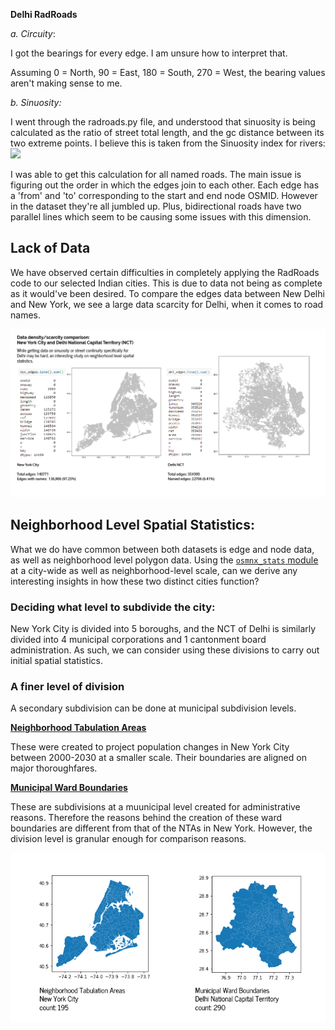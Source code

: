 **Delhi RadRoads**

_a. Circuity_:

I got the bearings for every edge. I am unsure how to interpret that.

Assuming 0 = North, 90 = East, 180 = South, 270 = West, the bearing values aren't making sense to me.

 
_b. Sinuosity:_

I went through the radroads.py file, and understood that sinuosity is being calculated as the ratio of street total length, and the gc distance between its two extreme points. I believe this is taken from the Sinuosity index for rivers:  ![](https://wikimedia.org/api/rest_v1/media/math/render/svg/e26d6ed3d77344ef5e9dc2b6587e9d207b3cb4e4)


I was able to get this calculation for all named roads. The main issue is figuring out the order in which the edges join to each other. Each edge has a 'from' and 'to' corresponding to the start and end node OSMID. However in the dataset they're all jumbled up. Plus, bidirectional roads have two parallel lines which seem to be causing some issues with this dimension.

## Lack of Data

We have observed certain difficulties in completely applying the RadRoads code to our selected Indian cities. This is due to data not being as complete as it would've been desired. To compare the edges data between New Delhi and New York, we see a large data scarcity for Delhi, when it comes to road names.

![](nyc_del_comparison-01.png)

## Neighborhood Level Spatial Statistics:

What we do have common between both datasets is edge and node data, as well as neighborhood level polygon data. Using the [```osmnx_stats``` module](https://osmnx.readthedocs.io/en/stable/osmnx.html#module-osmnx.stats) at a city-wide as well as neighborhood-level scale, can we derive any interesting insights in how these two distinct cities function?

### Deciding what level to subdivide the city:
 New York City is divided into 5 boroughs, and the NCT of Delhi is similarly divided into 4 municipal corporations and 1 cantonment board administration. As such, we can consider using these divisions to carry out initial spatial statistics.
 
### A finer level of division
 
A secondary subdivision can be done at municipal subdivision levels.

**[Neighborhood Tabulation Areas](https://www1.nyc.gov/site/planning/data-maps/open-data/dwn-nynta.page#:~:text=Archived%20Data%20Sets-,Neighborhood%20Tabulation%20Areas%20(Formerly%20%22Neighborhood%20Projection%20Areas%22),plan%20for%20New%20York%20City.)**

These were created to project population changes in New York City between 2000-2030 at a smaller scale. Their boundaries are aligned on major thoroughfares.

**[Municipal Ward Boundaries]()**

These are subdivisions at a muunicipal level created for administrative reasons. Therefore the reasons behind the creation of these ward boundaries are different from that of the NTAs in New York. However, the division level is granular enough for comparison reasons.

![](nyc_del_wards-02.png)
